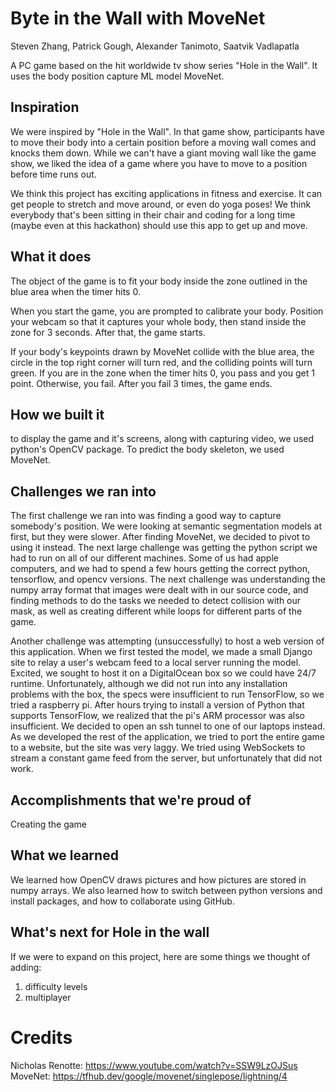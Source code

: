 # Byte in the Wall with MoveNet
Steven Zhang, Patrick Gough, Alexander Tanimoto, Saatvik Vadlapatla

A PC game based on the hit worldwide tv show series "Hole in the Wall". It uses the body position capture ML model MoveNet.
## Inspiration
We were inspired by "Hole in the Wall". In that game show, participants have to move their body into a certain position before a moving wall comes and knocks them down. While we can't have a giant moving wall like the game show, we liked the idea of a game where you have to move to a position before time runs out.

We think this project has exciting applications in fitness and exercise. It can get people to stretch and move around, or even do yoga poses! We think everybody that's been sitting in their chair and coding for a long time (maybe even at this hackathon) should use this app to get up and move.
## What it does
The object of the game is to fit your body inside the zone outlined in the blue area when the timer hits 0.

When you start the game, you are prompted to calibrate your body. Position your webcam so that it captures your whole body, then stand inside the zone for 3 seconds. After that, the game starts.

If your body's keypoints drawn by MoveNet collide with the blue area, the circle in the top right corner will turn red, and the colliding points will turn green. If you are in the zone when the timer hits 0, you pass and you get 1 point. Otherwise, you fail. After you fail 3 times, the game ends.
## How we built it
to display the game and it's screens, along with capturing video, we used python's OpenCV package. To predict the body skeleton, we used MoveNet. 
## Challenges we ran into
The first challenge we ran into was finding a good way to capture somebody's position. We were looking at semantic segmentation models at first, but they were slower. After finding MoveNet, we decided to pivot to using it instead.
The next large challenge was getting the python script we had to run on all of our different machines. Some of us had apple computers, and we had to spend a few hours getting the correct python, tensorflow, and opencv versions.
The next challenge was understanding the numpy array format that images were dealt with in our source code, and finding methods to do the tasks we needed to detect collision with our mask, as well as creating different while loops for different parts of the game.

Another challenge was attempting (unsuccessfully) to host a web version of this application.  When we first tested the model, we made a small Django site to relay a user's webcam feed to a local server running the model.  Excited, we sought to host it on a DigitalOcean box so we could have 24/7 runtime.  Unfortunately, although we did not run into any installation problems with the box, the specs were insufficient to run TensorFlow, so we tried a raspberry pi.  After hours trying to install a version of Python that supports TensorFlow, we realized that the pi's ARM processor was also insufficient.  We decided to open an ssh tunnel to one of our laptops instead.  As we developed the rest of the application, we tried to port the entire game to a website, but the site was very laggy.  We tried using WebSockets to stream a constant game feed from the server, but unfortunately that did not work.
## Accomplishments that we're proud of
Creating the game
## What we learned
We learned how OpenCV draws pictures and how pictures are stored in numpy arrays. We also learned how to switch between python versions and install packages, and how to collaborate using GitHub.
## What's next for Hole in the wall
If we were to expand on this project, here are some things we thought of adding:
1. difficulty levels
2. multiplayer

# Credits
Nicholas Renotte: https://www.youtube.com/watch?v=SSW9LzOJSus
MoveNet: https://tfhub.dev/google/movenet/singlepose/lightning/4
